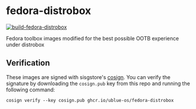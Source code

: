 # fedora-distrobox

[![build-fedora-distrobox](https://github.com/johnmmcgee/fedora-distrobox/actions/workflows/build.yml/badge.svg)](https://github.com/johnmmcgee/fedora-distrobox/actions/workflows/build.yml) 

Fedora toolbox images modified for the best possible OOTB experience under distrobox

## Verification

These images are signed with sisgstore's [cosign](https://docs.sigstore.dev/cosign/overview/). You can verify the signature by downloading the `cosign.pub` key from this repo and running the following command:

    cosign verify --key cosign.pub ghcr.io/ublue-os/fedora-distrobox
